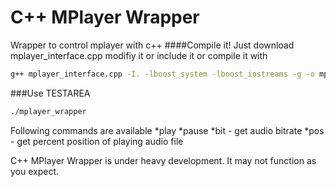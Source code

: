 C++ MPlayer Wrapper
==========
Wrapper to control mplayer with c++
####Compile it!
Just download mplayer_interface.cpp modifiy it or include it or compile it with
```bash
g++ mplayer_interface.cpp -I. -lboost_system -lboost_iostreams -g -o mplayer_wrapper
```
###Use TESTAREA
```bash
./mplayer_wrapper
```
Following commands are available
*play <file>
*pause
*bit - get audio bitrate
*pos - get percent position of playing audio file

C++ MPlayer Wrapper is under heavy development. It may not function as you expect.
